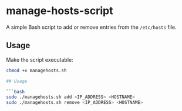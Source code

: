 # manage-hosts-script

A simple Bash script to add or remove entries from the `/etc/hosts` file.

## Usage

Make the script executable:

```bash
chmod +x managehosts.sh

## Usage

```bash
sudo ./managehosts.sh add <IP_ADDRESS> <HOSTNAME>
sudo ./managehosts.sh remove <IP_ADDRESS> <HOSTNAME>
